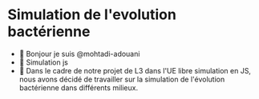 # Simulation de l'evolution bactérienne
- 👋 Bonjour je suis @mohtadi-adouani
- 👀 Simulation js
- 🌱 Dans le cadre de notre projet de L3 dans l'UE libre simulation en JS, nous avons décidé de travailler sur la simulation de l'évolution bactérienne dans différents milieux.
